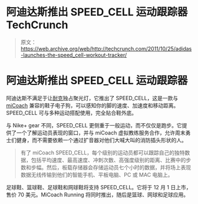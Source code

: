 # 阿迪达斯推出 SPEED_CELL 运动跟踪器 TechCrunch

> 原文：<https://web.archive.org/web/http://techcrunch.com/2011/10/25/adidas-launches-the-speed_cell-workout-tracker/>

# 阿迪达斯推出 SPEED_CELL 运动跟踪器

阿迪达斯不满足于让[耐克](https://web.archive.org/web/20230203093857/https://techcrunch.com/tag/Nike)独占聚光灯，它推出了 SPEED_CELL，这是一款与 [miCoach](https://web.archive.org/web/20230203093857/http://www.adidas.com/us/micoach/) 兼容的鞋子电子狗，可以感知你的脚的速度、加速度和移动距离。SPEED_CELL 可与多种运动搭配使用，完全贴合鞋外底。

与 Nike+ gear 不同，SPEED_CELL 更侧重于一般运动，而不仅仅是跑步。它提供了一个了解运动员表现的窗口，并与 miCoach 虚拟教练服务合作，允许周末勇士们健身，而不需要依赖一个通过扩音器对他们大喊大叫的消防插头形状的人。

> 有了 miCoach SPEED_CELL，每个级别的运动员都可以跟踪自己的独特数据，包括平均速度、最高速度、冲刺次数、高强度级别的距离、比赛中的步数和步幅。然后，板载存储器会存储运动员七个小时的数据，并将场上表现数据无线传输到他们的智能手机、平板电脑、PC 或 MAC 电脑上。

足球鞋、篮球鞋、足球鞋和网球鞋将支持 SPEED_CELL。它将于 12 月 1 日上市，售价 70 美元。MiCoach Running 将同时推出，随后是篮球、网球和足球应用。